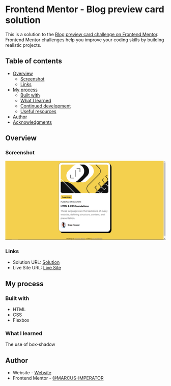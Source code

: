# Frontend Mentor - Blog preview card solution

This is a solution to the [Blog preview card challenge on Frontend Mentor](https://www.frontendmentor.io/challenges/blog-preview-card-ckPaj01IcS). Frontend Mentor challenges help you improve your coding skills by building realistic projects. 

## Table of contents

- [Overview](#overview)
  - [Screenshot](#screenshot)
  - [Links](#links)
- [My process](#my-process)
  - [Built with](#built-with)
  - [What I learned](#what-i-learned)
  - [Continued development](#continued-development)
  - [Useful resources](#useful-resources)
- [Author](#author)
- [Acknowledgments](#acknowledgments)

## Overview

### Screenshot

![Screenshot](images/Screenshot.png)

### Links

- Solution URL: [Solution](https://github.com/MARCUS-IMPERATOR/Blog-preview)
- Live Site URL: [Live Site](https://marcus-imperator.github.io/Blog-preview/)

## My process

### Built with

- HTML
- CSS 
- Flexbox

### What I learned

The use of box-shadow

## Author

- Website - [Website](https://github.com/MARCUS-IMPERATOR)
- Frontend Mentor - [@MARCUS-IMPERATOR](https://www.frontendmentor.io/profile/MARCUS-IMPERATOR)
